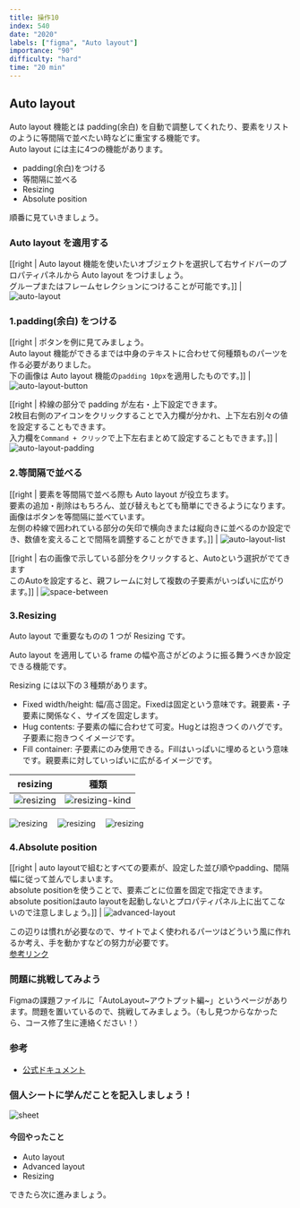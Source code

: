 ```yaml
---
title: 操作10
index: 540
date: "2020"
labels: ["figma", "Auto layout"]
importance: "90"
difficulty: "hard"
time: "20 min"
---
```


## Auto layout

Auto layout 機能とは padding(余白) を自動で調整してくれたり、要素をリストのように等間隔で並べたい時などに重宝する機能です。  
Auto layout には主に4つの機能があります。

- padding(余白)をつける
- 等間隔に並べる
- Resizing
- Absolute position

順番に見ていきましょう。

### Auto layout を適用する

[[right | Auto layout 機能を使いたいオブジェクトを選択して右サイドバーのプロパティパネルから Auto layout をつけましょう。<br/>グループまたはフレームセレクションにつけることが可能です。]]
| ![auto-layout](./img/auto-layout2.png)

### 1.padding(余白) をつける

[[right | ボタンを例に見てみましょう。<br/>Auto layout 機能ができるまでは中身のテキストに合わせて何種類ものパーツを作る必要がありました。<br/>下の画像は Auto layout 機能の`padding 10px`を適用したものです。]]
| ![auto-layout-button](./img/auto-layout-button.png)

[[right | 枠線の部分で padding が左右・上下設定できます。<br/>2枚目右側のアイコンをクリックすることで入力欄が分かれ、上下左右別々の値を設定することもできます。<br/>入力欄を`Command + クリック`で上下左右まとめて設定することもできます。]]
| ![auto-layout-padding](./img/auto-layout-padding2.png)

### 2.等間隔で並べる

[[right | 要素を等間隔で並べる際も Auto layout が役立ちます。<br/>要素の追加・削除はもちろん、並び替えもとても簡単にできるようになります。<br/>画像はボタンを等間隔に並べています。<br/>左側の枠線で囲われている部分の矢印で横向きまたは縦向きに並べるのか設定でき、数値を変えることで間隔を調整することができます。]]
| ![auto-layout-list](./img/auto-layout-list2.png)

[[right | 右の画像で示している部分をクリックすると、Autoという選択がでてきます<br/>このAutoを設定すると、親フレームに対して複数の子要素がいっぱいに広がります。]]
| ![space-between](./img/space-between.png)

### 3.Resizing

Auto layout で重要なものの 1 つが Resizing です。

Auto layout を適用している frame の幅や高さがどのように振る舞うべきか設定できる機能です。


Resizing には以下の３種類があります。

- Fixed width/height: 幅/高さ固定。Fixedは固定という意味です。親要素・子要素に関係なく、サイズを固定します。
- Hug contents: 子要素の幅に合わせて可変。Hugとは抱きつくのハグです。子要素に抱きつくイメージです。
- Fill container: 子要素にのみ使用できる。Fillはいっぱいに埋めるという意味です。親要素に対していっぱいに広がるイメージです。


| resizing                        | 種類                                      |
| ------------------------------- | ----------------------------------------- |
| ![resizing](./img/resizing.png) | ![resizing-kind](./img/resizing-kind.png) |

 ![resizing](./img/Resizing-1.png)　 ![resizing](./img/Resizing-2.png)　 ![resizing](./img/Resizing-3.png)
### 4.Absolute position

[[right | auto layoutで組むとすべての要素が、設定した並び順やpadding、間隔幅に従って並んでしまいます。<br/>absolute positionを使うことで、要素ごとに位置を固定で指定できます。<br/>absolute positionはauto layoutを起動しないとプロパティパネル上に出てこないので注意しましょう。]]
| ![advanced-layout](./img/absolute-position.png)

この辺りは慣れが必要なので、サイトでよく使われるパーツはどういう風に作れるか考え、手を動かすなどの努力が必要です。  
[参考リンク](https://bagelee.com/design/figma-auto-layout-update/)

### 問題に挑戦してみよう

Figmaの課題ファイルに「AutoLayout~アウトプット編~」というページがあります。問題を置いているので、挑戦してみましょう。（もし見つからなかったら、コース修了生に連絡ください！）

### 参考

- [公式ドキュメント](https://help.figma.com/hc/en-us/articles/360040451373-Create-dynamic-designs-with-Auto-layout)

### 個人シートに学んだことを記入しましょう！

![sheet](../../assets/sheet.png)

#### 今回やったこと

- Auto layout
- Advanced layout
- Resizing

できたら次に進みましょう。
